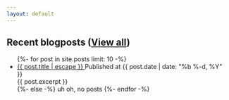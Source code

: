 ```yaml
---
layout: default
---
```


<h2>Recent blogposts (<a class="posts-link" href="{{ '/blog' | relative_url }}">View all</a>)</h2>
<ul class="feed">
  {%- for post in site.posts limit: 10 -%}
  <li class="feed-entry">
    <div class="feed-header">  
      <a class="excerpt-title" href="{{ post.url | relative_url }}">
        {{ post.title | escape }}
      </a>
      <span class="published-at">Published at {{ post.date | date: "%b %-d, %Y" }}</span>
    </div>
    <div class="excerpt-content">
      {{ post.excerpt }}
    </div>
  </li>
  {%- else -%}
    uh oh, no posts
  {%- endfor -%}
</ul>


